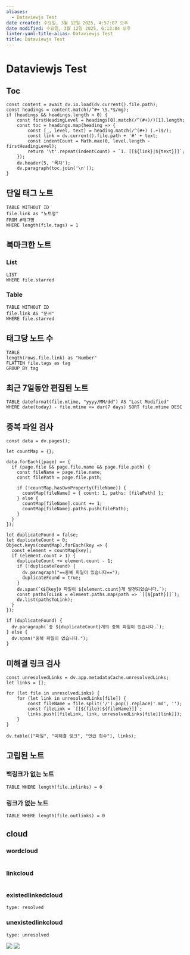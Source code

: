 ```yaml
---
aliases:
  - Dataviewjs Test
date created: 수요일, 3월 12일 2025, 4:57:07 오후
date modified: 수요일, 3월 12일 2025, 6:13:04 오후
linter-yaml-title-alias: Dataviewjs Test
title: Dataviewjs Test
---
```


# Dataviewjs Test

## Toc

```dataviewjs
const content = await dv.io.load(dv.current().file.path);
const headings = content.match(/^#+ \S.*$/mg);
if (headings && headings.length > 0) {
    const firstHeadingLevel = headings[0].match(/^(#+)/)[1].length;
    const toc = headings.map(heading => {
        const [_, level, text] = heading.match(/^(#+) (.+)$/);
        const link = dv.current().file.path + '#' + text;
        const indentCount = Math.max(0, level.length - firstHeadingLevel);
        return '\t'.repeat(indentCount) + `1. [[${link}|${text}]]`;
    });
    dv.header(5, '목차');
    dv.paragraph(toc.join('\n'));
}
```

## 단일 태그 노트

```dataview
TABLE WITHOUT ID 
file.link as "노트명"
FROM #태그명
WHERE length(file.tags) = 1
```

## 북마크한 노트

### List

```dataview
LIST 
WHERE file.starred
```

### Table

```dataview
TABLE WITHOUT ID 
file.link AS "문서"
WHERE file.starred
```

## 태그당 노트 수

```dataview
TABLE 
length(rows.file.link) as "Number"
FLATTEN file.tags as tag
GROUP BY tag
```

## 최근 7일동안 편집된 노트

```dataview
TABLE dateformat(file.mtime, "yyyy/MM/dd") AS "Last Modified" 
WHERE date(today) - file.mtime <= dur(7 days) SORT file.mtime DESC
```

## 중복 파일 검사

```dataviewjs
const data = dv.pages();

let countMap = {}; 

data.forEach((page) => {
  if (page.file && page.file.name && page.file.path) {
    const fileName = page.file.name;
    const filePath = page.file.path;

    if (!countMap.hasOwnProperty(fileName)) {
      countMap[fileName] = { count: 1, paths: [filePath] };
    } else {
      countMap[fileName].count += 1;
      countMap[fileName].paths.push(filePath);
    }
  }
});

let duplicateFound = false;
let duplicateCount = 0; 
Object.keys(countMap).forEach(key => {
  const element = countMap[key];
  if (element.count > 1) {
    duplicateCount += element.count - 1; 
    if (!duplicateFound) {
      dv.paragraph("==중복 파일이 있습니다==");
      duplicateFound = true;
    }
    dv.span(`《${key}》 파일이 ${element.count}개 발견되었습니다.`);
    const pathsToLink = element.paths.map(path => `[[${path}]]`);
    dv.list(pathsToLink);
  }
});

if (duplicateFound) {
  dv.paragraph(`총 ${duplicateCount}개의 중복 파일이 있습니다.`);
} else {
  dv.span("중복 파일이 없습니다.");
}
```

## 미해결 링크 검사

```dataviewjs
const unresolvedLinks = dv.app.metadataCache.unresolvedLinks;
let links = [];

for (let file in unresolvedLinks) {
    for (let link in unresolvedLinks[file]) {
        const fileName = file.split('/').pop().replace('.md', '');
        const fileLink = `[[${file}|${fileName}]]`;
        links.push([fileLink, link, unresolvedLinks[file][link]]);
    }
}

dv.table(["파일", "미해결 링크", "언급 횟수"], links);

```

## 고립된 노트

### 백링크가 없는 노트

```dataview
TABLE WHERE length(file.inlinks) = 0
```

### 링크가 없는 노트

```dataview
TABLE WHERE length(file.outlinks) = 0
```
## cloud
### wordcloud 
```wordcloud
```
### linkcloud 
```linkcloud
```
### existedlinkedcloud
```linkcloud
type: resolved
```
### unexistedlinkcloud
```linkcloud
type: unresolved
```
![](https://i.imgur.com/CKH2sYj.png)
![](https://i.imgur.com/30Cl8nh.png)
